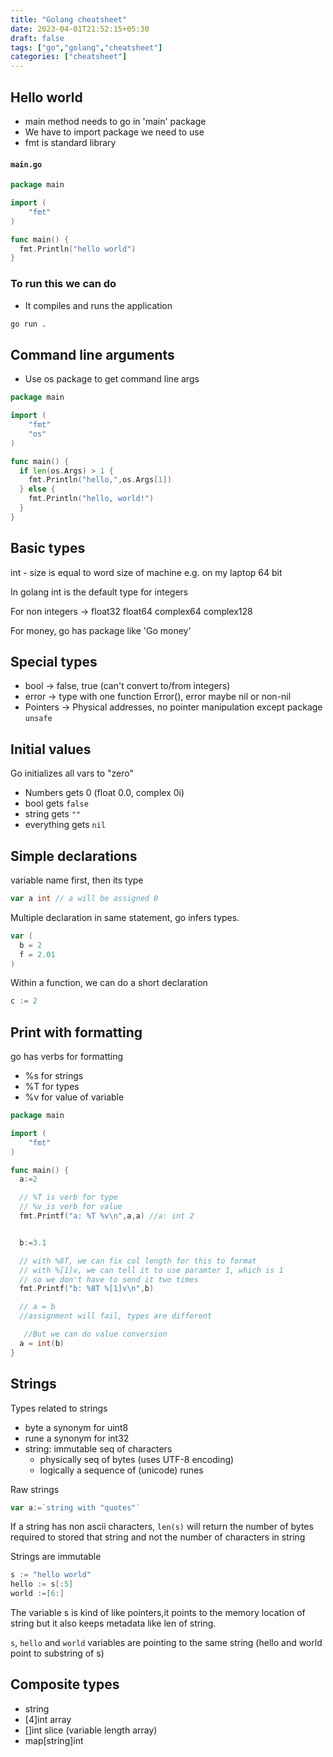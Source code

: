 ```yaml
---
title: "Golang cheatsheet"
date: 2023-04-01T21:52:15+05:30
draft: false
tags: ["go","golang","cheatsheet"]
categories: ["cheatsheet"]
---
```


## Hello world

- main method needs to go in 'main' package 
- We have to import package we need to use 
- fmt is standard library

#### **`main.go`**
```go
package main

import (
	"fmt"
)

func main() {
  fmt.Println("hello world")
}
```

### To run this we can do 
- It compiles and runs the application

```bash
go run .
```


## Command line arguments

- Use os package to get command line args

```go
package main

import (
	"fmt"
    "os"
)

func main() {
  if len(os.Args) > 1 {
    fmt.Println("hello,",os.Args[1])
  } else {
    fmt.Println("hello, world!")
  }
}
```

## Basic types

int - size is equal to word size of machine
e.g. on my laptop 64 bit

In golang int is the default type for integers

For non integers -> float32 float64 complex64 complex128

For money, go has package like 'Go money'


## Special types

- bool -> false, true (can't convert to/from integers)
- error -> type with one function Error(), error maybe nil or non-nil
- Pointers -> Physical addresses, no pointer manipulation except package `unsafe`


## Initial values

Go initializes all vars to "zero"

- Numbers gets 0 (float 0.0, complex 0i)
- bool gets `false`
- string gets `""`
- everything gets `nil`

## Simple declarations

variable name first, then its type

```go
var a int // a will be assigned 0
```

Multiple declaration in same statement, go infers types.

```go
var (
  b = 2
  f = 2.01
)
```

Within a function, we can do a short declaration

```go
c := 2
```


## Print with formatting

go has verbs for formatting
- %s for strings
- %T for types
- %v for value of variable

```go
package main

import (
	"fmt"
)

func main() {
  a:=2

  // %T is verb for type
  // %v is verb for value
  fmt.Printf("a: %T %v\n",a,a) //a: int 2


  b:=3.1

  // with %8T, we can fix col length for this to format
  // with %[1]v, we can tell it to use paramter 1, which is 1
  // so we don't have to send it two times
  fmt.Printf("b: %8T %[1]v\n",b)

  // a = b 
  //assignment will fail, types are different

   //But we can do value conversion
  a = int(b)
}
```

## Strings

Types related to strings
- byte a synonym for uint8
- rune a synonym for int32
- string: immutable seq of characters
    * physically seq of bytes (uses UTF-8 encoding)
    * logically a sequence of (unicode) runes

Raw strings
```go
var a:=`string with "quotes"`
```

If a string has non ascii characters,  `len(s)` will return the number of bytes required to stored that string and not the number of characters in string


Strings are immutable

```go
s := "hello world"
hello := s[:5]
world :=[6:]
``` 

The variable s is kind of like pointers,it points to the memory location of string but it also keeps metadata like len of string.

`s`, `hello` and `world` variables are pointing to the same string (hello and world point to substring of s)

## Composite types

- string
- [4]int array
- []int slice (variable length array)
- map[string]int 